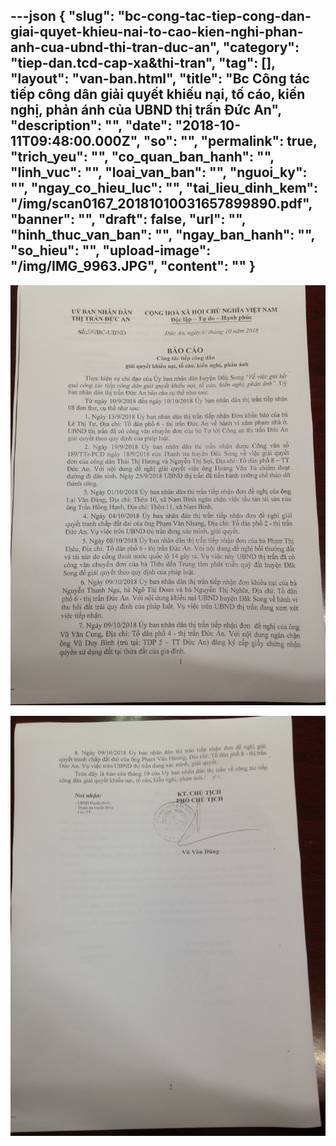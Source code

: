 ---json
{
    "slug": "bc-cong-tac-tiep-cong-dan-giai-quyet-khieu-nai-to-cao-kien-nghi-phan-anh-cua-ubnd-thi-tran-duc-an",
    "category": "tiep-dan.tcd-cap-xa&thi-tran",
    "tag": [],
    "layout": "van-ban.html",
    "title": "Bc Công tác tiếp công dân giải quyết khiếu nại, tố cáo, kiến nghị, phản ánh của UBND thị trấn Đức An",
    "description": "",
    "date": "2018-10-11T09:48:00.000Z",
    "so": "",
    "permalink": true,
    "trich_yeu": "",
    "co_quan_ban_hanh": "",
    "linh_vuc": "",
    "loai_van_ban": "",
    "nguoi_ky": "",
    "ngay_co_hieu_luc": "",
    "tai_lieu_dinh_kem": "/img/scan0167_20181010031657899890.pdf",
    "banner": "",
    "draft": false,
    "url": "",
    "hinh_thuc_van_ban": "",
    "ngay_ban_hanh": "",
    "so_hieu": "",
    "upload-image": "/img/IMG_9963.JPG",
    "__content__": ""
}
---
<p><img alt="" src="/img/IMG_9962.JPG" /></p>

<p><img alt="" src="/img/IMG_9963.JPG" /></p>

